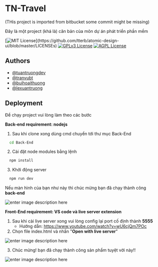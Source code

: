 
# TN-Travel

(THis project is imported from bitbucket some commit might be missing)

Đây là một project (khá là) căn bản của môn dự án phát triển phần mềm 

  

[![MIT License](https://img.shields.io/apm/l/atomic-design-ui.svg?)](https://github.com/tterb/atomic-design-ui/blob/master/LICENSEs)
[![GPLv3 License](https://img.shields.io/badge/License-GPL%20v3-yellow.svg)](https://opensource.org/licenses/)
[![AGPL License](https://img.shields.io/badge/license-AGPL-blue.svg)](http://www.gnu.org/licenses/agpl-3.0)

## Authors

- [@tuantruongdev](https://www.github.com/tuantruongdev)
- [@tranvubt](https://www.github.com/tranvubt)
- [@buihoaithuong](https://www.github.com/buihoaithuong)
- [@lexuantruong](https://www.github.com/octokatherine)

## Deployment

Để chạy project vui lòng làm theo các bước


**Back-end requirement: nodejs**

 1. Sau khi clone xong dùng cmd chuyển tới thư mục Back-End

```bash
  cd Back-End
```

 2. Cài đặt node modules bằng lệnh

```bash
  npm install
```

3. Khởi động server

```bash
  npm run dev
```
Nếu màn hình của bạn như này thì chúc mừng bạn đã chạy thành công **back-end**

![enter image description here](https://i.imgur.com/liHiyIL.png)

**Front-End requirement: VS code và live server extension**

 1. Sau khi cài live server xong vui lòng config lại port cố định thành  **5555**
	 - Hướng dẫn: https://www.youtube.com/watch?v=wU6cjQm7POc
 2. Chọn file index.html và nhấn "**Open with live server**"
 
![enter image description here](https://i.imgur.com/QmuQQFR.png)

 3. Chúc mừng! bạn đã chạy thành công sản phẩm tuyệt vời này!!
 
 ![enter image description here](https://i.imgur.com/0XMtdFR.png)
